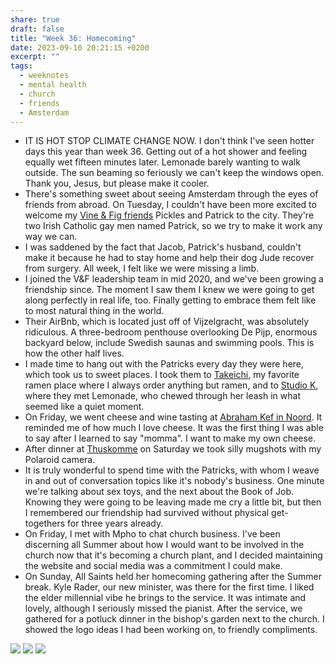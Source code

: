 ```yaml
---
share: true
draft: false
title: "Week 36: Homecoming"
date: 2023-09-10 20:21:15 +0200
excerpt: ""
tags:
  - weeknotes
  - mental health
  - church
  - friends
  - Amsterdam
---
```


- IT IS HOT STOP CLIMATE CHANGE NOW. I don't think I've seen hotter days this year than week 36. Getting out of a hot shower and feeling equally wet fifteen minutes later. Lemonade barely wanting to walk outside. The sun beaming so feriously we can't keep the windows open. Thank you, Jesus, but please make it cooler.
- There's something sweet about seeing Amsterdam through the eyes of friends from abroad. On Tuesday, I couldn't have been more excited to welcome my [Vine & Fig friends](https://vineandfig.co/) Pickles and Patrick to the city. They're two Irish Catholic gay men named Patrick, so we try to make it work any way we can.
- I was saddened by the fact that Jacob, Patrick's husband, couldn't make it because he had to stay home and help their dog Jude recover from surgery. All week, I felt like we were missing a limb.
- I joined the V&F leadership team in mid 2020, and we've been growing a friendship since. The moment I saw them I knew we were going to get along perfectly in real life, too. Finally getting to embrace them felt like to most natural thing in the world.
- Their AirBnb, which is located just off of Vijzelgracht, was absolutely ridiculous. A three-bedroom penthouse overlooking De Pijp, enormous backyard below, include Swedish saunas and swimming pools. This is how the other half lives.
- I made time to hang out with the Patricks every day they were here, which took us to sweet places. I took them to [Takeichi](https://takeichi-ramen.eu/), my favorite ramen place where I always order anything but ramen, and to [Studio K](https://studio-k.nu/), where they met Lemonade, who chewed through her leash in what seemed like a quiet moment.
- On Friday, we went cheese and wine tasting at [Abraham Kef in Noord](https://abrahamkef.nl/vestigingen/proeflokaal/). It reminded me of how much I love cheese. It was the first thing I was able to say after I learned to say "momma". I want to make my own cheese.
- After dinner at [Thuskomme](https://thuskomme.nl/) on Saturday we took silly mugshots with my Polaroid camera.
- It is truly wonderful to spend time with the Patricks, with whom I weave in and out of conversation topics like it's nobody's business. One minute we're talking about sex toys, and the next about the Book of Job. Knowing they were going to be leaving made me cry a little bit, but then I remembered our friendship had survived without physical get-togethers for three years already.
- On Friday, I met with Mpho to chat church business. I've been discerning all Summer about how I would want to be involved in the church now that it's becoming a church plant, and I decided maintaining the website and social media was a commitment I could make. 
- On Sunday, All Saints held her homecoming gathering after the Summer break. Kyle Rader, our new minister, was there for the first time. I liked the elder millennial vibe he brings to the service. It was intimate and lovely, although I seriously missed the pianist. After the service, we gathered for a potluck dinner in the bishop's garden next to the church. I showed the logo ideas I had been working on, to friendly compliments.

![](https://res.cloudinary.com/dbi2zounq/image/upload/v1694936600/IMG_5896_clkzw4.jpg)
![](https://res.cloudinary.com/dbi2zounq/image/upload/v1694936602/FullSizeRender_2_mznjqq.jpg)
![](https://res.cloudinary.com/dbi2zounq/image/upload/v1694936600/FullSizeRender_fgwrwq.jpg)